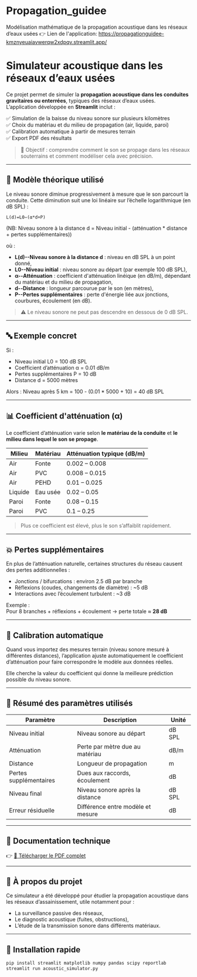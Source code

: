 # Propagation_guidee
Modélisation mathématique de la propagation acoustique dans les réseaux d’eaux usées
👉 Lien de l'application: https://propagationguidee-kmznyeuaiavwerqw2xdpqv.streamlit.app/
# Simulateur acoustique dans les réseaux d’eaux usées

Ce projet permet de simuler la **propagation acoustique dans les conduites gravitaires ou enterrées**, typiques des réseaux d’eaux usées.  
L’application développée en **Streamlit** inclut :

✅ Simulation de la baisse du niveau sonore sur plusieurs kilomètres  
✅ Choix du matériau et du milieu de propagation (air, liquide, paroi)  
✅ Calibration automatique à partir de mesures terrain  
✅ Export PDF des résultats  

> 🎯 Objectif : comprendre comment le son se propage dans les réseaux souterrains et comment modéliser cela avec précision.

---

## 🧮 Modèle théorique utilisé

Le niveau sonore diminue progressivement à mesure que le son parcourt la conduite. Cette diminution suit une loi linéaire sur l’échelle logarithmique (en dB SPL) :

    L(d)=L0−(α*d+P)

(NB: Niveau sonore à la distance d = Niveau initial - (atténuation * distance + pertes supplémentaires))


où :
- **L(d)--Niveau sonore à la distance d** : niveau en dB SPL à un point donné,
- **L0--Niveau initial** : niveau sonore au départ (par exemple 100 dB SPL),
- **α--Atténuation** : coefficient d'atténuation linéique (en dB/m), dépendant du matériau et du milieu de propagation,
- **d--Distance** : longueur parcourue par le son (en mètres),
- **P--Pertes supplémentaires** : perte d'énergie liée aux jonctions, courbures, écoulement (en dB).

> ⚠️ Le niveau sonore ne peut pas descendre en dessous de 0 dB SPL.

---

## 🔤 Exemple concret

Si :
- Niveau initial L0 = 100 dB SPL
- Coefficient d’atténuation α = 0.01 dB/m
- Pertes supplémentaires P = 10 dB
- Distance d = 5000 mètres

Alors :
Niveau après 5 km = 100 - (0.01 * 5000 + 10) = 40 dB SPL


---

## 📊 Coefficient d'atténuation (α)

Le coefficient d’atténuation varie selon **le matériau de la conduite** et **le milieu dans lequel le son se propage**.

| Milieu   | Matériau | Atténuation typique (dB/m) |
|----------|----------|-----------------------------|
| Air      | Fonte    | 0.002 – 0.008               |
| Air      | PVC      | 0.008 – 0.015               |
| Air      | PEHD     | 0.01 – 0.025                |
| Liquide  | Eau usée | 0.02 – 0.05                 |
| Paroi    | Fonte    | 0.08 – 0.15                 |
| Paroi    | PVC      | 0.1 – 0.25                  |

> Plus ce coefficient est élevé, plus le son s’affaiblit rapidement.

---

## 💥 Pertes supplémentaires

En plus de l’atténuation naturelle, certaines structures du réseau causent des pertes additionnelles :

- Jonctions / bifurcations : environ 2.5 dB par branche
- Réflexions (coudes, changements de diamètre) : ~5 dB
- Interactions avec l’écoulement turbulent : ~3 dB

Exemple :  
Pour 8 branches + réflexions + écoulement → perte totale ≈ **28 dB**

---

## 🔧 Calibration automatique

Quand vous importez des mesures terrain (niveau sonore mesuré à différentes distances), l’application ajuste automatiquement le coefficient d’atténuation pour faire correspondre le modèle aux données réelles.

Elle cherche la valeur du coefficient qui donne la meilleure prédiction possible du niveau sonore.

---

## 📌 Résumé des paramètres utilisés

| Paramètre           | Description                      | Unité     |
|---------------------|----------------------------------|-----------|
| Niveau initial      | Niveau sonore au départ          | dB SPL    |
| Atténuation         | Perte par mètre due au matériau   | dB/m      |
| Distance            | Longueur de propagation          | m         |
| Pertes supplémentaires | Dues aux raccords, écoulement  | dB        |
| Niveau final        | Niveau sonore après la distance  | dB SPL    |
| Erreur résiduelle   | Différence entre modèle et mesure| dB        |

---

## 📘 Documentation technique

👉 [📄 Télécharger le PDF complet](lien_vers_fichier.pdf)  

---

## 📁 À propos du projet

Ce simulateur a été développé pour étudier la propagation acoustique dans les réseaux d’assainissement, utile notamment pour :
- La surveillance passive des réseaux,
- Le diagnostic acoustique (fuites, obstructions),
- L’étude de la transmission sonore dans différents matériaux.

---

## 🚀 Installation rapide

```bash
pip install streamlit matplotlib numpy pandas scipy reportlab
streamlit run acoustic_simulator.py
